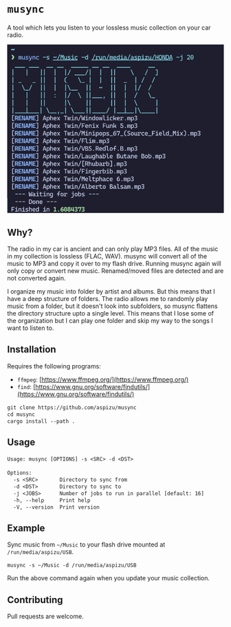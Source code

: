 # `musync`

A tool which lets you listen to your lossless music collection on your car radio.

![Preview](preview.webp)

## Why?

The radio in my car is ancient and can only play MP3 files. All of the music in my
collection is lossless (FLAC, WAV). musync will convert all of the music to MP3 and copy
it over to my flash drive. Running musync again will only copy or convert new music.
Renamed/moved files are detected and are not converted again.

I organize my music into folder by artist and albums. But this means that I have a deep
structure of folders. The radio allows me to randomly play music from a folder, but it
doesn't look into subfolders, so musync flattens the directory structure upto a single
level. This means that I lose some of the organization but I can play one folder and
skip my way to the songs I want to listen to.

## Installation

Requires the following programs:

 - `ffmpeg`: [https://www.ffmpeg.org/](https://www.ffmpeg.org/)
 - `find`: [https://www.gnu.org/software/findutils/](https://www.gnu.org/software/findutils/)

```shell
git clone https://github.com/aspizu/musync
cd musync
cargo install --path .
```

## Usage

```
Usage: musync [OPTIONS] -s <SRC> -d <DST>

Options:
  -s <SRC>       Directory to sync from
  -d <DST>       Directory to sync to
  -j <JOBS>      Number of jobs to run in parallel [default: 16]
  -h, --help     Print help
  -V, --version  Print version
```

## Example

Sync music from `~/Music` to your flash drive mounted at `/run/media/aspizu/USB`.

```shell
musync -s ~/Music -d /run/media/aspizu/USB
```

Run the above command again when you update your music collection.

## Contributing

Pull requests are welcome.
